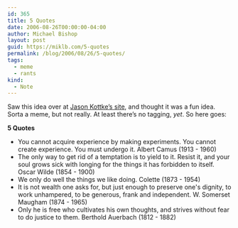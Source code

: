 ```yaml
---
id: 365
title: 5 Quotes
date: 2006-08-26T00:00:00-04:00
author: Michael Bishop
layout: post
guid: https://miklb.com/5-quotes
permalink: /blog/2006/08/26/5-quotes/
tags:
  - meme
  - rants
kind:
  - Note
---
```

<p>Saw this idea over at <a href="http://www.kottke.org/06/08/five-quotes">Jason Kottke’s site</a>, and thought it was a fun idea.  Sorta a meme, but not really.  At least there’s no tagging, <em> yet</em>.
So here goes:</p>

<p><strong>5 Quotes</strong></p>
<ul>
<li>You cannot acquire experience by making experiments. You cannot create experience. You must undergo it.
    Albert Camus (1913 - 1960)</li>
<li>The only way to get rid of a temptation is to yield to it. Resist it, and your soul grows sick with longing for the things it has forbidden to itself.
    Oscar Wilde (1854 - 1900)</li>
<li>We only do well the things we like doing.
    Colette (1873 - 1954)</li>
<li>It is not wealth one asks for, but just enough to preserve one's dignity, to work unhampered, to be generous, frank and independent.
    W. Somerset Maugham (1874 - 1965)</li>
<li>Only he is free who cultivates his own thoughts, and strives without fear to do justice to them.
    Berthold Auerbach (1812 - 1882)</li>
</ul>